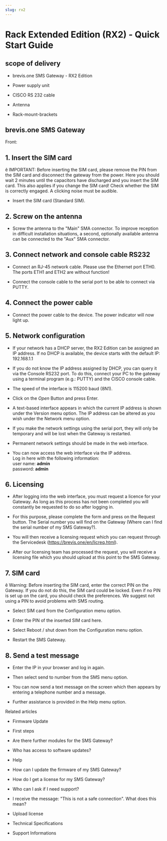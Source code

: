 ```yaml
---
slug: rx2
---
```


# Rack Extended Edition (RX2) - Quick Start Guide

## scope of delivery

  * brevis.one SMS Gateway - RX2 Edition

  * Power supply unit

  * CISCO RS 232 cable

  * Antenna

  * Rack-mount-brackets

## brevis.one SMS Gateway

Front:

## 1\. Insert the SIM card

ê IMPORTANT: Before inserting the SIM card, please remove the PIN from the SIM
card and disconnect the gateway from the power. Here you should wait 2 minutes
until the capacitors have discharged and you insert the SIM card. This also
applies if you change the SIM card! Check whether the SIM is correctly
engaged. A clicking noise must be audible.

  * Insert the SIM card (Standard SIM).

  

## 2\. Screw on the antenna

  * Screw the antenna to the "Main" SMA connector. To improve reception in difficult installation situations, a second, optionally available antenna can be connected to the "Aux" SMA connector.

## 3\. Connect network and console cable RS232

  * Connect an RJ-45 network cable. Please use the Ethernet port ETH0.  
The ports ETH1 and ETH2 are without function!  
  

  * Connect the console cable to the serial port to be able to connect via PUTTY.

## 4\. Connect the power cable

  * Connect the power cable to the device. The power indicator will now light up.

## 5\. Network configuration

  * If your network has a DHCP server, the RX2 Edition can be assigned an IP address. If no DHCP is available, the device starts with the default IP: 192.168.1.1

  * If you do not know the IP address assigned by DHCP, you can query it via the Console RS232 port. To do this, connect your PC to the gateway using a terminal program (e.g.: PUTTY) and the CISCO console cable.

  * The speed of the interface is 115200 baud (8N1).

  * Click on the _Open_ Button and press Enter.

  * A text-based interface appears in which the current IP address is shown under the Version menu option. The IP address can be altered as you wish under the Network menu option.

  * If you make the network settings using the serial port, they will only be temporary and will be lost when the Gateway is restarted.

  * Permanent network settings should be made in the web interface.

  * You can now access the web interface via the IP address.   
Log in here with the following information:  
user name: **admin**  
password: **admin**

## 6\. Licensing

  * After logging into the web interface, you must request a licence for your Gateway. As long as this process has not been completed you will constantly be requested to do so after logging in.

  * For this purpose, please complete the form and press on the Request button. The Serial number you will find on the Gateway (Where can I find the serial number of my SMS Gateway?).

  * You will then receive a licensing request which you can request through the Servicedesk (https://brevis.one/en/licreq.html).

  * After our licensing team has processed the request, you will receive a licensing file which you should upload at this point to the SMS Gateway.

## 7\. SIM card

ê Warning: Before inserting the SIM card, enter the correct PIN on the
Gateway. If you do not do this, the SIM card could be locked. Even if no PIN
is set up on the card, you should check the preferences. We suggest not using
a PIN to avoid problems with SMS routing.

  * Select SIM card from the Configuration menu option.

  * Enter the PIN of the inserted SIM card here.

  * Select Reboot / shut down from the Configuration menu option.

  * Restart the SMS Gateway.

## 8\. Send a test message

  * Enter the IP in your browser and log in again.

  * Then select send to number from the SMS menu option.

  * You can now send a text message on the screen which then appears by entering a telephone number and a message.

  * Further assistance is provided in the Help menu option.

Related articles

  * Firmware Update

  * First steps 

  * Are there further modules for the SMS Gateway?
  * Who has access to software updates?

  * Help

  * How can I update the firmware of my SMS Gateway?

  * How do I get a license for my SMS Gateway?

  * Who can I ask if I need support?

  * I receive the message: "This is not a safe connection". What does this mean?

  * Upload license

  * Technical Specifications
  * Support Informations

